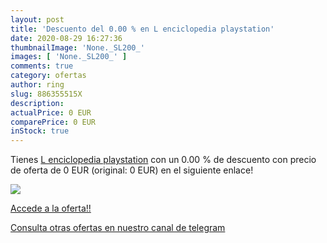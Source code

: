 ```yaml
---
layout: post
title: 'Descuento del 0.00 % en L enciclopedia playstation'
date: 2020-08-29 16:27:36
thumbnailImage: 'None._SL200_'
images: [ 'None._SL200_' ]
comments: true
category: ofertas
author: ring
slug: 886355515X
description:
actualPrice: 0 EUR
comparePrice: 0 EUR
inStock: true
---
```


Tienes [L enciclopedia playstation](https://www.amazon.it/dp/886355515X/?tag=redken00-21) con un 0.00 % de descuento con precio de oferta de 0 EUR (original: 0 EUR) en el siguiente enlace!

[![](None._SL200_)](https://www.amazon.it/dp/886355515X/?tag=redken00-21)

[Accede a la oferta!!](https://www.amazon.it/dp/886355515X/?tag=redken00-21)

[Consulta otras ofertas en nuestro canal de telegram](https://t.me/s/ofertas25)
